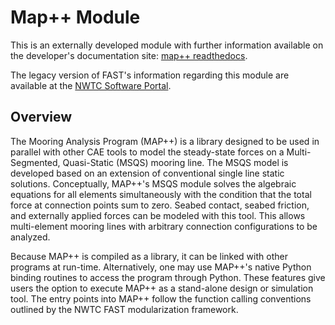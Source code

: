 # Map++ Module
This is an externally developed module with further information
available on the developer's documentation site:
[map++ readthedocs](https://map-plus-plus.readthedocs.io/en/latest).

The legacy version of FAST's information regarding this module
are available at the [NWTC Software Portal](https://nwtc.nrel.gov/MAP/).

## Overview
The Mooring Analysis Program (MAP++) is a library designed to be used in
parallel with other CAE tools to model the steady-state forces on a
Multi-Segmented, Quasi-Static (MSQS) mooring line. The MSQS model is developed
based on an extension of conventional single line static solutions.
Conceptually, MAP++'s MSQS module solves the algebraic equations for all
elements simultaneously with the condition that the total force at connection
points sum to zero. Seabed contact, seabed friction, and externally applied
forces can be modeled with this tool. This allows multi-element mooring lines
with arbitrary connection configurations to be analyzed.

Because MAP++ is compiled as a library, it can be linked with other programs at
run-time. Alternatively, one may use MAP++'s native Python binding routines to
access the program through Python. These features give users the option to
execute MAP++ as a stand-alone design or simulation tool. The entry points into
MAP++ follow the function calling conventions outlined by the NWTC FAST
modularization framework.
